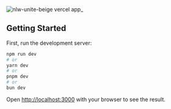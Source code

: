 ![nlw-unite-beige vercel app_](https://github.com/lyrarod/nlw-unite/assets/40926108/6b86754a-3cec-44e4-8ba4-baaed48586b3)

## Getting Started

First, run the development server:

```bash
npm run dev
# or
yarn dev
# or
pnpm dev
# or
bun dev
```

Open [http://localhost:3000](http://localhost:3000) with your browser to see the result.

